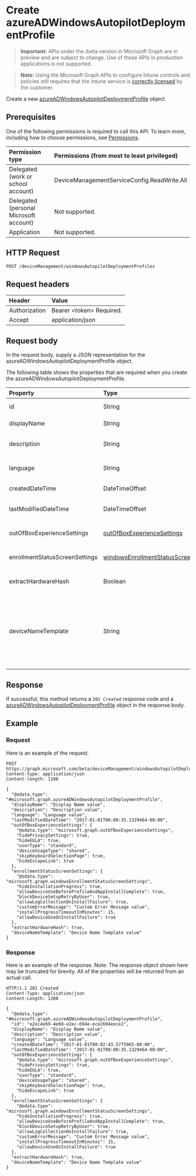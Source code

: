 # Create azureADWindowsAutopilotDeploymentProfile

> **Important:** APIs under the /beta version in Microsoft Graph are in preview and are subject to change. Use of these APIs in production applications is not supported.

> **Note:** Using the Microsoft Graph APIs to configure Intune controls and policies still requires that the Intune service is [correctly licensed](https://go.microsoft.com/fwlink/?linkid=839381) by the customer.

Create a new [azureADWindowsAutopilotDeploymentProfile](../resources/intune_enrollment_azureadwindowsautopilotdeploymentprofile.md) object.
## Prerequisites
One of the following permissions is required to call this API. To learn more, including how to choose permissions, see [Permissions](/graph/permissions_reference).

|Permission type|Permissions (from most to least privileged)|
|:---|:---|
|Delegated (work or school account)|DeviceManagementServiceConfig.ReadWrite.All|
|Delegated (personal Microsoft account)|Not supported.|
|Application|Not supported.|

## HTTP Request
<!-- {
  "blockType": "ignored"
}
-->
``` http
POST /deviceManagement/windowsAutopilotDeploymentProfiles
```

## Request headers
|Header|Value|
|:---|:---|
|Authorization|Bearer &lt;token&gt; Required.|
|Accept|application/json|

## Request body
In the request body, supply a JSON representation for the azureADWindowsAutopilotDeploymentProfile object.

The following table shows the properties that are required when you create the azureADWindowsAutopilotDeploymentProfile.

|Property|Type|Description|
|:---|:---|:---|
|id|String|Profile Key Inherited from [windowsAutopilotDeploymentProfile](../resources/intune_enrollment_windowsautopilotdeploymentprofile.md)|
|displayName|String|Name of the profile Inherited from [windowsAutopilotDeploymentProfile](../resources/intune_enrollment_windowsautopilotdeploymentprofile.md)|
|description|String|Description of the profile Inherited from [windowsAutopilotDeploymentProfile](../resources/intune_enrollment_windowsautopilotdeploymentprofile.md)|
|language|String|Language configured on the device Inherited from [windowsAutopilotDeploymentProfile](../resources/intune_enrollment_windowsautopilotdeploymentprofile.md)|
|createdDateTime|DateTimeOffset|Profile creation time Inherited from [windowsAutopilotDeploymentProfile](../resources/intune_enrollment_windowsautopilotdeploymentprofile.md)|
|lastModifiedDateTime|DateTimeOffset|Profile last modified time Inherited from [windowsAutopilotDeploymentProfile](../resources/intune_enrollment_windowsautopilotdeploymentprofile.md)|
|outOfBoxExperienceSettings|[outOfBoxExperienceSettings](../resources/intune_enrollment_outofboxexperiencesettings.md)|Out of box experience setting Inherited from [windowsAutopilotDeploymentProfile](../resources/intune_enrollment_windowsautopilotdeploymentprofile.md)|
|enrollmentStatusScreenSettings|[windowsEnrollmentStatusScreenSettings](../resources/intune_enrollment_windowsenrollmentstatusscreensettings.md)|Enrollment status screen setting Inherited from [windowsAutopilotDeploymentProfile](../resources/intune_enrollment_windowsautopilotdeploymentprofile.md)|
|extractHardwareHash|Boolean|HardwareHash Extraction for the profile Inherited from [windowsAutopilotDeploymentProfile](../resources/intune_enrollment_windowsautopilotdeploymentprofile.md)|
|deviceNameTemplate|String|The template used to name the AutoPilot Device. This can be a custom text and can also contain either the serial number of the device, or a randomly generated number. The total length of the text generated by the template can be no more than 15 characters. Inherited from [windowsAutopilotDeploymentProfile](../resources/intune_enrollment_windowsautopilotdeploymentprofile.md)|



## Response
If successful, this method returns a `201 Created` response code and a [azureADWindowsAutopilotDeploymentProfile](../resources/intune_enrollment_azureadwindowsautopilotdeploymentprofile.md) object in the response body.

## Example
### Request
Here is an example of the request.
``` http
POST https://graph.microsoft.com/beta/deviceManagement/windowsAutopilotDeploymentProfiles
Content-type: application/json
Content-length: 1100

{
  "@odata.type": "#microsoft.graph.azureADWindowsAutopilotDeploymentProfile",
  "displayName": "Display Name value",
  "description": "Description value",
  "language": "Language value",
  "lastModifiedDateTime": "2017-01-01T00:00:35.1329464-08:00",
  "outOfBoxExperienceSettings": {
    "@odata.type": "microsoft.graph.outOfBoxExperienceSettings",
    "hidePrivacySettings": true,
    "hideEULA": true,
    "userType": "standard",
    "deviceUsageType": "shared",
    "skipKeyboardSelectionPage": true,
    "hideEscapeLink": true
  },
  "enrollmentStatusScreenSettings": {
    "@odata.type": "microsoft.graph.windowsEnrollmentStatusScreenSettings",
    "hideInstallationProgress": true,
    "allowDeviceUseBeforeProfileAndAppInstallComplete": true,
    "blockDeviceSetupRetryByUser": true,
    "allowLogCollectionOnInstallFailure": true,
    "customErrorMessage": "Custom Error Message value",
    "installProgressTimeoutInMinutes": 15,
    "allowDeviceUseOnInstallFailure": true
  },
  "extractHardwareHash": true,
  "deviceNameTemplate": "Device Name Template value"
}
```

### Response
Here is an example of the response. Note: The response object shown here may be truncated for brevity. All of the properties will be returned from an actual call.
``` http
HTTP/1.1 201 Created
Content-Type: application/json
Content-Length: 1208

{
  "@odata.type": "#microsoft.graph.azureADWindowsAutopilotDeploymentProfile",
  "id": "e2ec4e69-4e69-e2ec-694e-ece2694eece2",
  "displayName": "Display Name value",
  "description": "Description value",
  "language": "Language value",
  "createdDateTime": "2017-01-01T00:02:43.5775965-08:00",
  "lastModifiedDateTime": "2017-01-01T00:00:35.1329464-08:00",
  "outOfBoxExperienceSettings": {
    "@odata.type": "microsoft.graph.outOfBoxExperienceSettings",
    "hidePrivacySettings": true,
    "hideEULA": true,
    "userType": "standard",
    "deviceUsageType": "shared",
    "skipKeyboardSelectionPage": true,
    "hideEscapeLink": true
  },
  "enrollmentStatusScreenSettings": {
    "@odata.type": "microsoft.graph.windowsEnrollmentStatusScreenSettings",
    "hideInstallationProgress": true,
    "allowDeviceUseBeforeProfileAndAppInstallComplete": true,
    "blockDeviceSetupRetryByUser": true,
    "allowLogCollectionOnInstallFailure": true,
    "customErrorMessage": "Custom Error Message value",
    "installProgressTimeoutInMinutes": 15,
    "allowDeviceUseOnInstallFailure": true
  },
  "extractHardwareHash": true,
  "deviceNameTemplate": "Device Name Template value"
}
```






